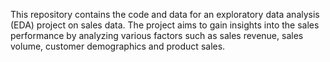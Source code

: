 
This repository contains the code and data for an exploratory data analysis (EDA) project on sales data. The project aims to gain insights into the sales performance by analyzing various factors such as sales revenue, sales volume, customer demographics and product sales.
